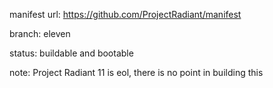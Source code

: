 manifest url:
https://github.com/ProjectRadiant/manifest

branch:
eleven

status:
buildable and bootable

note:
Project Radiant 11 is eol, there is no point in building this
